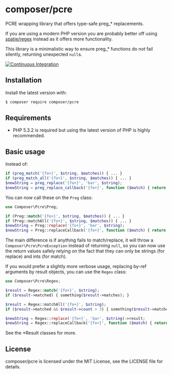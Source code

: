 composer/pcre
=============

PCRE wrapping library that offers type-safe preg_* replacements.

If you are using a modern PHP version you are probably better off using [spatie/regex](https://github.com/spatie/regex) instead as it offers more functionality.

This library is a minimalistic way to ensure preg_* functions do not fail silently, returning unexpected `null`s.

[![Continuous Integration](https://github.com/composer/pcre/workflows/Continuous%20Integration/badge.svg?branch=main)](https://github.com/composer/pcre/actions)


Installation
------------

Install the latest version with:

```bash
$ composer require composer/pcre
```


Requirements
------------

* PHP 5.3.2 is required but using the latest version of PHP is highly recommended.


Basic usage
-----------

Instead of:

```php
if (preg_match('{fo+}', $string, $matches)) { ... }
if (preg_match_all('{fo+}', $string, $matches)) { ... }
$newString = preg_replace('{fo+}', 'bar', $string);
$newString = preg_replace_callback('{fo+}', function ($match) { return strtoupper($match[0]); }, $string);
```

You can now call these on the `Preg` class:

```php
use Composer\Pcre\Preg;

if (Preg::match('{fo+}', $string, $matches)) { ... }
if (Preg::matchAll('{fo+}', $string, $matches)) { ... }
$newString = Preg::replace('{fo+}', 'bar', $string);
$newString = Preg::replaceCallback('{fo+}', function ($match) { return strtoupper($match[0]); }, $string);
```

The main difference is if anything fails to match/replace, it will throw a `Composer\Pcre\PcreException`
instead of returning `null`, so you can now use the return values safely relying on the fact that they can
only be strings (for replace) and ints (for match).

If you would prefer a slightly more verbose usage, replacing by-ref arguments by result objects, you can use the `Regex` class:

```php
use Composer\Pcre\Regex;

$result = Regex::match('{fo+}', $string);
if ($result->matched) { something($result->matches); }

$result = Regex::matchAll('{fo+}', $string);
if ($result->matched && $result->count > 3) { something($result->matches); }

$newString = Regex::replace('{fo+}', 'bar', $string)->result;
$newString = Regex::replaceCallback('{fo+}', function ($match) { return strtoupper($match[0]); }, $string)->result;
```

See the *Result classes for more.


License
-------

composer/pcre is licensed under the MIT License, see the LICENSE file for details.
